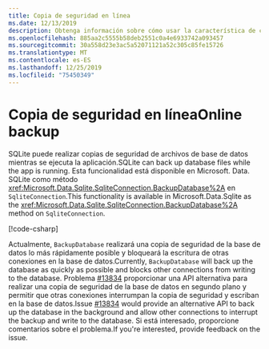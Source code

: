 ```yaml
---
title: Copia de seguridad en línea
ms.date: 12/13/2019
description: Obtenga información sobre cómo usar la característica de copia de seguridad en línea de SQLite.
ms.openlocfilehash: 885aa2c5555b58deb2551c0a4e6933742a093457
ms.sourcegitcommit: 30a558d23e3ac5a52071121a52c305c85fe15726
ms.translationtype: MT
ms.contentlocale: es-ES
ms.lasthandoff: 12/25/2019
ms.locfileid: "75450349"
---
```

# <a name="online-backup"></a><span data-ttu-id="7085a-103">Copia de seguridad en línea</span><span class="sxs-lookup"><span data-stu-id="7085a-103">Online backup</span></span>

<span data-ttu-id="7085a-104">SQLite puede realizar copias de seguridad de archivos de base de datos mientras se ejecuta la aplicación.</span><span class="sxs-lookup"><span data-stu-id="7085a-104">SQLite can back up database files while the app is running.</span></span> <span data-ttu-id="7085a-105">Esta funcionalidad está disponible en Microsoft. Data. SQLite como método <xref:Microsoft.Data.Sqlite.SqliteConnection.BackupDatabase%2A> en `SqliteConnection`.</span><span class="sxs-lookup"><span data-stu-id="7085a-105">This functionality is available in Microsoft.Data.Sqlite as the <xref:Microsoft.Data.Sqlite.SqliteConnection.BackupDatabase%2A> method on `SqliteConnection`.</span></span>

[!code-csharp[](../../../../samples/snippets/standard/data/sqlite/BackupSample/Program.cs?name=snippet_Backup)]

<span data-ttu-id="7085a-106">Actualmente, `BackupDatabase` realizará una copia de seguridad de la base de datos lo más rápidamente posible y bloqueará la escritura de otras conexiones en la base de datos.</span><span class="sxs-lookup"><span data-stu-id="7085a-106">Currently, `BackupDatabase` will back up the database as quickly as possible and blocks other connections from writing to the database.</span></span> <span data-ttu-id="7085a-107">Problema [#13834](https://github.com/aspnet/EntityFrameworkCore/issues/13834) proporcionar una API alternativa para realizar una copia de seguridad de la base de datos en segundo plano y permitir que otras conexiones interrumpan la copia de seguridad y escriban en la base de datos.</span><span class="sxs-lookup"><span data-stu-id="7085a-107">Issue [#13834](https://github.com/aspnet/EntityFrameworkCore/issues/13834) would provide an alternative API to back up the database in the background and allow other connections to interrupt the backup and write to the database.</span></span> <span data-ttu-id="7085a-108">Si está interesado, proporcione comentarios sobre el problema.</span><span class="sxs-lookup"><span data-stu-id="7085a-108">If you're interested, provide feedback on the issue.</span></span>
